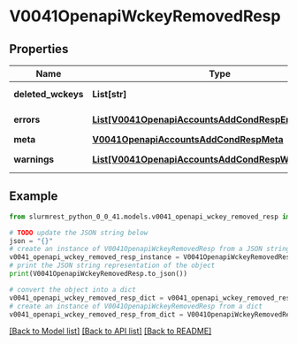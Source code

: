 # V0041OpenapiWckeyRemovedResp


## Properties

Name | Type | Description | Notes
------------ | ------------- | ------------- | -------------
**deleted_wckeys** | **List[str]** | deleted wckeys | 
**errors** | [**List[V0041OpenapiAccountsAddCondRespErrorsInner]**](V0041OpenapiAccountsAddCondRespErrorsInner.md) | Query errors | [optional] 
**meta** | [**V0041OpenapiAccountsAddCondRespMeta**](V0041OpenapiAccountsAddCondRespMeta.md) |  | [optional] 
**warnings** | [**List[V0041OpenapiAccountsAddCondRespWarningsInner]**](V0041OpenapiAccountsAddCondRespWarningsInner.md) | Query warnings | [optional] 

## Example

```python
from slurmrest_python_0_0_41.models.v0041_openapi_wckey_removed_resp import V0041OpenapiWckeyRemovedResp

# TODO update the JSON string below
json = "{}"
# create an instance of V0041OpenapiWckeyRemovedResp from a JSON string
v0041_openapi_wckey_removed_resp_instance = V0041OpenapiWckeyRemovedResp.from_json(json)
# print the JSON string representation of the object
print(V0041OpenapiWckeyRemovedResp.to_json())

# convert the object into a dict
v0041_openapi_wckey_removed_resp_dict = v0041_openapi_wckey_removed_resp_instance.to_dict()
# create an instance of V0041OpenapiWckeyRemovedResp from a dict
v0041_openapi_wckey_removed_resp_from_dict = V0041OpenapiWckeyRemovedResp.from_dict(v0041_openapi_wckey_removed_resp_dict)
```
[[Back to Model list]](../README.md#documentation-for-models) [[Back to API list]](../README.md#documentation-for-api-endpoints) [[Back to README]](../README.md)


